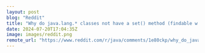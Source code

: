 ```yaml
---
layout: post
blog: "Reddit"
title: "Why do java.lang.* classes not have a set() method (findable w Reflection)?"
date: 2024-07-20T17:04:35Z
image: images/reddit.png
remote_url: "https://www.reddit.com/r/java/comments/1e80ckp/why_do_javalang_classes_not_have_a_set_method/"
---
```

